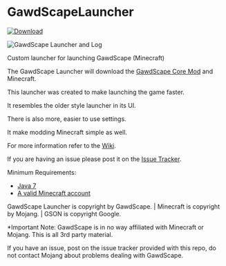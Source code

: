 GawdScapeLauncher
=================
[![Download](http://i59.tinypic.com/2qwo9zb.png)](https://github.com/GawdScape/GawdScapeLauncher/releases/latest)

![GawdScape Launcher and Log](http://i62.tinypic.com/21j831g.png)

Custom launcher for launching GawdScape (Minecraft)

The GawdScape Launcher will download the [GawdScape Core Mod](https://github.com/GawdScape/GawdScape) and Minecraft.

This launcher was created to make launching the game faster.

It resembles the older style launcher in its UI.

There is also more, easier to use settings.

It make modding Minecraft simple as well.

For more information refer to the [Wiki](https://github.com/GawdScape/GawdScapeLauncher/wiki).

If you are having an issue please post it on the [Issue Tracker](https://github.com/GawdScape/GawdScapeLauncher/issues).

Minimum Requirements:
- [Java 7](http://www.java.com)
- [A valid Minecraft account](http://www.minecraft.net)

GawdScape Launcher is copyright by GawdScape. | Minecraft is copyright by Mojang. | GSON is copyright Google.

*Important Note: GawdScape is in no way affiliated with Minecraft or Mojang. This is all 3rd party material.

If you have an issue, post on the issue tracker provided with this repo, do not contact Mojang about problems dealing with GawdScape.
